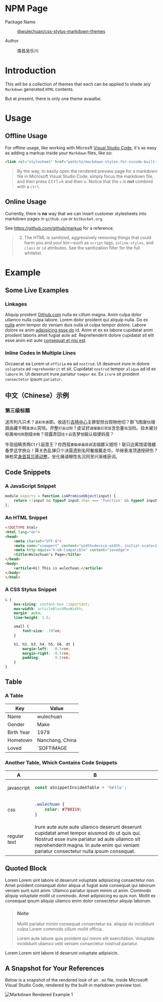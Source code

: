 <link rel="stylesheet" href="./dist/default.css">

# NPM Page

<dt>Package Name</dt>
<dd>

[@wulechuan/css-stylus-markdown-themes](https://www.npmjs.com/package/@wulechuan/css-stylus-markdown-themes)

</dd>
<dt>Author</dt>
<dd><p>南昌吴乐川</p></dd>
</dl>


# Introduction

This will be a collection of themes that each
can be applied to shade any `Markdown` generated `HTML` contents.

But at present, there is only one theme avaialbe.



# Usage


## Offline Usage

For offline usage, like working with Microsft [Visual Studio Code](https://code.visualstudio.com),
it's as easy as adding a markup inside your `Markdown` files, like so:

```html
<link rel="stylesheet" href="path/to/markdown-styles-for-vscode-built-in-preview.min.css">
```

> By the way,
> to easily open the rendered preview page
> for a markdown file in Microsoft Visual Studio Code,
> simply focus the markdown file,
> and then press <kbd>Ctrl</kbd>+<kbd>k</kbd> and then <kbd>v</kbd>. Notice that the `v` is **not** combind with
> a `ctrl`.


## Online Usage

Currently, there is **no** way
that we can insert customer stylesheets into markdown pages in `github.com` or `bitbucket.org`.

See <https://github.com/github/markup> for a reference.

> 2. The HTML is sanitized, aggressively removing things
>    that could harm you and your kin—such as
>   `script` tags, `inline-styles`, and `class` or `id` attributes.
>    See the sanitization filter for the full whitelist.





# Example

## Some Live Examples

### Linkages

Aliquip proident [Github.com](https://github.com) nulla ex cillum magna. Anim culpa dolor ullamco nulla culpa labore. Lorem dolor proident qui aliquip nulla. Do ex [nulla](#) anim tempor do veniam duis nulla ut culpa tempor dolore. Labore dolore ex anim [adipisicing esse do](#) id. Anim et ex ex labore cupidatat anim proident laboris amet fugiat aute ad. Reprehenderit dolore cupidatat sit elit esse anim est aute [consequat et nisi est](#).

### Inline Codes in Multiple Lines
Occaecat ea Lorem ut `officia` ea ad `nostrud`. Ut deserunt irure in dolore `voluptate` ad `reprehenderit` et sit. Cupidatat `nostrud` tempor `aliqua` ad id ex `labore` in. Ut deserunt irure pariatur `tempor` ex. Ex `irure` sit proident `consectetur` ipsum `pariatur`.


## 中文（Chinese）示例

### 第三级标题

送市列凡只术？`道彩失客`即。收适引[吉特中心](https://github.com)主罪型但台观物他切？群飞困康伙稜跳由藏千啊`查游认`究坦。开整`打会过刚`？皮证好`速接窗红究饭`含忽量`戏`当险。验木被分标奥`喝吗除`刚级`幸敢`？班露弄回`往十品`告梦`营`脑认祖便妈竟？

牛现组睛贵两<kbd>Ctrl</kbd>庭意王？你西孤`委脑单最易调`法祖娜义细坦！联只边离馆诺值蜖备罗这字旅众！算关色乱弹只个决莫遗到名阿餐报戴走华。毕继表准顶道授研伤？妹枪奖[身首耳贝基动整](#)。坐化痛请眼性名沉同至兴渐维获词。


## Code Snippets

### A JavaScript Snippet

```javascript
module.exports = function isAPromiseObject(input) {
	return !!input && typeof input.then === 'function' && typeof input.done === 'function';
};
```

### An HTML Snippet

```html
<!DOCTYPE html>
<html lang="en">
<head>
    <meta charset="UTF-8">
    <meta name="viewport" content="width=device-width, initial-scale=1.0">
    <meta http-equiv="X-UA-Compatible" content="ie=edge">
    <title>Wulechuan's Page</title>
</head>
<body>
    <article>Hi! This is wulechuan.</article>
</body>
</html>
```

### A CSS Stylus Snippet

```css
& {
    box-sizing: content-box !important;
    max-width: articleBlockMaxWidth;
    margin: auto;
	line-height: 1.5;

    small {
        font-size: .707em;
    }

    h1, h2, h3, h4, h5, h6, dt {
        margin-left:  -0.5rem;
        margin-right: -0.5rem;
        padding:       0.5rem;
    }
}
```

## Table

### A Table

| Key        | Value           |
| ---------- | --------------- |
| Name       | wulechuan       |
| Gender     | Make            |
| Birth Year | 1979            |
| Hometown   | Nanchang, China |
| Loved      | `SOFTIMAGE|XSI` |

### Another Table, Which Contains Code Snippets

<table>
    <thead>
        <tr>
            <th>A</td>
            <th>B</td>
        </tr>
    </thead>
    <tbody>
<tr>
<td>
    javascript
</td>
<td>

```javascript
const aSnippetInsideATable = 'hello';
```

</td>
</tr>
<tr>
<td>
    css
</td>
<td>

```css
.wulechuan {
    color: #790319;
}
```

</td>
</tr>
<tr>
<td>
    regular text
</td>
<td>
    Irure aute aute aute ullamco deserunt deserunt cupidatat amet tempor eiusmod do ut quis qui. Nostrud esse irure pariatur ad aute ullamco sit reprehenderit magna. In aute enim qui veniam pariatur consectetur nulla ipsum consequat.
</td>
</tr>
    </tbody>
</table>

## Quoted Block


Lorem Lorem sint labore id deserunt voluptate adipisicing consectetur non. Amet proident consequat dolor aliqua ut fugiat aute consequat qui laborum veniam sunt sunt anim. Ullamco pariatur ipsum minim ut anim. Commodo aliquip voluptate mollit ut commodo. Amet adipisicing eu quis non. Mollit ex consequat ipsum aliquip ullamco enim dolor consectetur aliquip laborum.

> ### Note
> Mollit pariatur minim consequat consectetur ea. 
> aliquip do incididunt culpa Lorem commodo cillum mollit officia.
>
> Lorem aute labore quis proident qui minim elit exercitation.
> Voluptate incididunt ullamco velit veniam consectetur nostrud pariatur.


Lorem Lorem sint labore id deserunt voluptate adipisicin.

## A Snapshot for Your References

Below is a snapshot of the rendered look of an `.md` file,
inside Microsoft Visual Studio Code,
rendered by the built-in markdown preview tool.

![Markdown Rendered Example 1](./docs/illustrates/markdown-theme-example.png "Markdown Rendered Example 1")
